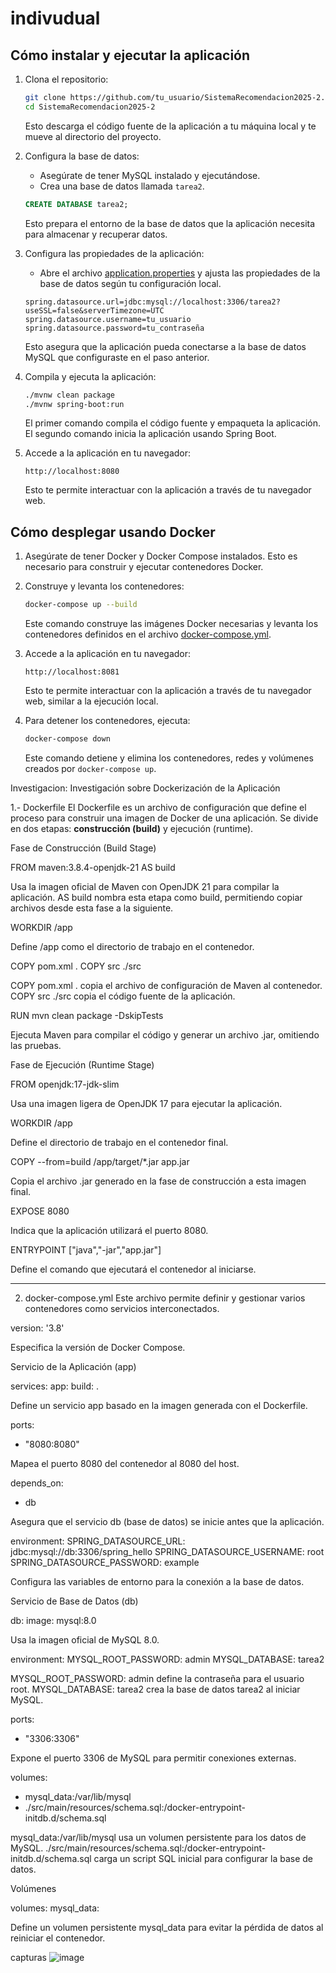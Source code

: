 # indivudual

## Cómo instalar y ejecutar la aplicación

1. Clona el repositorio:
    ```sh
    git clone https://github.com/tu_usuario/SistemaRecomendacion2025-2.git
    cd SistemaRecomendacion2025-2
    ```
    Esto descarga el código fuente de la aplicación a tu máquina local y te mueve al directorio del proyecto.

2. Configura la base de datos:
    - Asegúrate de tener MySQL instalado y ejecutándose.
    - Crea una base de datos llamada `tarea2`.
    ```sql
    CREATE DATABASE tarea2;
    ```
    Esto prepara el entorno de la base de datos que la aplicación necesita para almacenar y recuperar datos.

3. Configura las propiedades de la aplicación:
    - Abre el archivo [application.properties](http://_vscodecontentref_/2) y ajusta las propiedades de la base de datos según tu configuración local.
    ```properties
    spring.datasource.url=jdbc:mysql://localhost:3306/tarea2?useSSL=false&serverTimezone=UTC
    spring.datasource.username=tu_usuario
    spring.datasource.password=tu_contraseña
    ```
    Esto asegura que la aplicación pueda conectarse a la base de datos MySQL que configuraste en el paso anterior.

4. Compila y ejecuta la aplicación:
    ```sh
    ./mvnw clean package
    ./mvnw spring-boot:run
    ```
    El primer comando compila el código fuente y empaqueta la aplicación. El segundo comando inicia la aplicación usando Spring Boot.

5. Accede a la aplicación en tu navegador:
    ```
    http://localhost:8080
    ```
    Esto te permite interactuar con la aplicación a través de tu navegador web.

## Cómo desplegar usando Docker

1. Asegúrate de tener Docker y Docker Compose instalados.
    Esto es necesario para construir y ejecutar contenedores Docker.

2. Construye y levanta los contenedores:
    ```sh
    docker-compose up --build
    ```
    Este comando construye las imágenes Docker necesarias y levanta los contenedores definidos en el archivo [docker-compose.yml](http://_vscodecontentref_/3).

3. Accede a la aplicación en tu navegador:
    ```
    http://localhost:8081
    ```
    Esto te permite interactuar con la aplicación a través de tu navegador web, similar a la ejecución local.

4. Para detener los contenedores, ejecuta:
    ```sh
    docker-compose down
    ```
    Este comando detiene y elimina los contenedores, redes y volúmenes creados por `docker-compose up`.


Investigacion:
Investigación sobre Dockerización de la Aplicación

 1.- Dockerfile
El Dockerfile es un archivo de configuración que define el proceso para construir una imagen de Docker de una aplicación. Se divide en dos etapas: **construcción (build)** y ejecución (runtime).

Fase de Construcción (Build Stage)

FROM maven:3.8.4-openjdk-21 AS build

Usa la imagen oficial de Maven con OpenJDK 21 para compilar la aplicación.
AS build nombra esta etapa como build, permitiendo copiar archivos desde esta fase a la siguiente.

WORKDIR /app

Define /app como el directorio de trabajo en el contenedor.

COPY pom.xml .
COPY src ./src

COPY pom.xml . copia el archivo de configuración de Maven al contenedor.
COPY src ./src copia el código fuente de la aplicación.

RUN mvn clean package -DskipTests

Ejecuta Maven para compilar el código y generar un archivo .jar, omitiendo las pruebas.

Fase de Ejecución (Runtime Stage)

FROM openjdk:17-jdk-slim

Usa una imagen ligera de OpenJDK 17 para ejecutar la aplicación.

WORKDIR /app

Define el directorio de trabajo en el contenedor final.

COPY --from=build /app/target/*.jar app.jar

Copia el archivo .jar generado en la fase de construcción a esta imagen final.

EXPOSE 8080

Indica que la aplicación utilizará el puerto 8080.

ENTRYPOINT ["java","-jar","app.jar"]

Define el comando que ejecutará el contenedor al iniciarse.

---

2. docker-compose.yml
Este archivo permite definir y gestionar varios contenedores como servicios interconectados.

version: '3.8'

Especifica la versión de Docker Compose.

Servicio de la Aplicación (app)

services:
  app:
    build: .

Define un servicio app basado en la imagen generada con el Dockerfile.

ports:
  - "8080:8080"

Mapea el puerto 8080 del contenedor al 8080 del host.

depends_on:
  - db

Asegura que el servicio db (base de datos) se inicie antes que la aplicación.

environment:
  SPRING_DATASOURCE_URL: jdbc:mysql://db:3306/spring_hello
  SPRING_DATASOURCE_USERNAME: root
  SPRING_DATASOURCE_PASSWORD: example

Configura las variables de entorno para la conexión a la base de datos.

Servicio de Base de Datos (db)

  db:
    image: mysql:8.0

Usa la imagen oficial de MySQL 8.0.

environment:
  MYSQL_ROOT_PASSWORD: admin
  MYSQL_DATABASE: tarea2

MYSQL_ROOT_PASSWORD: admin define la contraseña para el usuario root.
MYSQL_DATABASE: tarea2 crea la base de datos tarea2 al iniciar MySQL.

ports:
  - "3306:3306"

Expone el puerto 3306 de MySQL para permitir conexiones externas.

volumes:
  - mysql_data:/var/lib/mysql
  - ./src/main/resources/schema.sql:/docker-entrypoint-initdb.d/schema.sql

mysql_data:/var/lib/mysql usa un volumen persistente para los datos de MySQL.
./src/main/resources/schema.sql:/docker-entrypoint-initdb.d/schema.sql carga un script SQL inicial para configurar la base de datos.

Volúmenes

volumes:
  mysql_data:

Define un volumen persistente mysql_data para evitar la pérdida de datos al reiniciar el contenedor.

capturas
![image](https://github.com/user-attachments/assets/6702ef4a-dfb2-4cda-8d55-77ab14813544)



